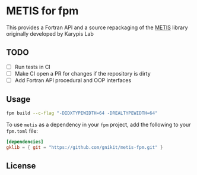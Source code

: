 # METIS for fpm

This provides a Fortran API and a source repackaging of the
[METIS](https://github.com/KarypisLab/METIS) library originally developed by Karypis Lab

## TODO

- [ ] Run tests in CI
- [ ] Make CI open a PR for changes if the repository is dirty
- [ ] Add Fortran API procedural and OOP interfaces

## Usage

```sh
fpm build --c-flag "-DIDXTYPEWIDTH=64 -DREALTYPEWIDTH=64"
```

To use `metis` as a dependency in your `fpm` project, add the following to your `fpm.toml` file:

```toml
[dependencies]
gklib = { git = "https://github.com/gnikit/metis-fpm.git" }
```

## License
